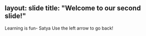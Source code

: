 layout: slide
title: "Welcome to our second slide!"
---
Learning is fun- Satya
Use the left arrow to go back!
